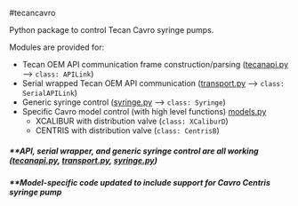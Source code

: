 #tecancavro

Python package to control Tecan Cavro syringe pumps.

Modules are provided for:

- Tecan OEM API communication frame construction/parsing ([tecanapi.py](https://github.com/benpruitt/tecancavro/blob/master/tecancavro/tecanapi.py) --> `class: APILink`)<br>
- Serial wrapped Tecan OEM API communication ([transport.py](https://github.com/benpruitt/tecancavro/blob/master/tecancavro/tecanapi.py) --> `class: SerialAPILink`)<br>
- Generic syringe control ([syringe.py](https://github.com/benpruitt/tecancavro/blob/master/tecancavro/syringe.py) --> `class: Syringe`)<br>
- Specific Cavro model control (with high level functions) [models.py](https://github.com/benpruitt/tecancavro/blob/master/tecancavro/models.py)<br>
  - XCALIBUR with distribution valve (`class: XCaliburD`)
  - CENTRIS with distribution valve (`class: CentrisB`)

##### **API, serial wrapper, and generic syringe control are all working ([tecanapi.py](https://github.com/benpruitt/tecancavro/blob/master/tecancavro/tecanapi.py), [transport.py](https://github.com/benpruitt/tecancavro/blob/master/tecancavro/tecanapi.py), [syringe.py](https://github.com/benpruitt/tecancavro/blob/master/tecancavro/syringe.py)) 
##### **Model-specific code updated to include support for Cavro Centris syringe pump
